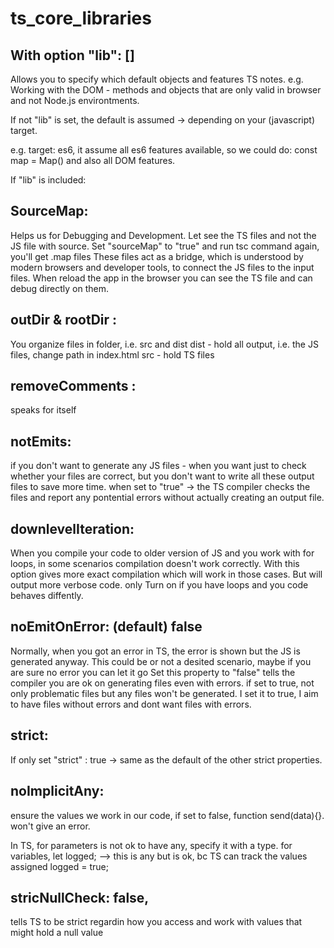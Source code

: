 # ts_core_libraries

## With option "lib": []

Allows you to specify which default objects and features TS notes.
e.g. Working with the DOM - methods and objects that are only valid in browser and not Node.js environtments.

If not "lib" is set, the default is assumed -> depending on your (javascript) target.

e.g. target: es6, it assume all es6 features available, so we could do: const map = Map()
and also all DOM features.

If "lib" is included:

## SourceMap:

Helps us for Debugging and Development.
Let see the TS files and not the JS file with source.
Set "sourceMap" to "true" and run tsc command again, you'll get .map files
These files act as a bridge, which is understood by modern browsers and developer tools, to connect the JS files to the input files.
When reload the app in the browser you can see the TS file and can debug directly on them.

## outDir & rootDir :

You organize files in folder, i.e. src and dist
dist - hold all output, i.e. the JS files, change path in index.html
src - hold TS files

## removeComments :

speaks for itself

## notEmits:

if you don't want to generate any JS files - when you want just to check whether your files are correct, but you don't want to write all these output files to save more time.
when set to "true" -> the TS compiler checks the files and report any pontential errors without actually creating an output file.

## downlevelIteration:

When you compile your code to older version of JS and you work with
for loops, in some scenarios compilation doesn't work correctly. With this option gives more exact compilation which will work in those cases. But will output more verbose code. only Turn on if you have loops and you code behaves diffently.

## noEmitOnError: (default) false

Normally, when you got an error in TS, the error is shown but the JS is generated anyway.
This could be or not a desited scenario, maybe if you are sure no error you can let it go
Set this property to "false" tells the compiler you are ok on generating files even with errors.
if set to true, not only problematic files but any files won't be generated.
I set it to true, I aim to have files without errors and dont want files with errors.

## strict:

If only set "strict" : true -> same as the default of the other strict properties.

## noImplicitAny:

ensure the values we work in our code, if set to false,
function send(data){}. won't give an error.

In TS, for parameters is not ok to have any, specify it with a type. for variables,
let logged; --> this is any but is ok, bc TS can track the values assigned
logged = true;

## stricNullCheck: false,

tells TS to be strict regardin how you access and work with values that might hold a null value
